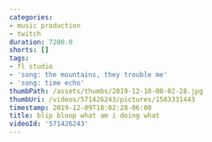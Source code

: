 ```yaml
---
categories:
- music production
- twitch
duration: 7200.0
shorts: []
tags:
- fl studio
- 'song: the mountains, they trouble me'
- 'song: time echo'
thumbPath: /assets/thumbs/2019-12-10-00-02-28.jpg
thumbUri: /videos/571426243/pictures/1583331443
timestamp: 2019-12-09T18:02:28-06:00
title: blip bloop what am i doing what
videoId: '571426243'
---
```

